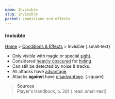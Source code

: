 ```yaml
---
name: Invisible
slug: invisible
parent: conditions-and-effects
---
```

### Invisible
 [Home](dm-operations-center) > [Conditions & Effects](conditions-and-effects) > Invisible {.small-text}

- Only visible with magic or special [sight](sight).
- Considered [heavily obscured](obscured) for [hiding](hiding).
- Can still be detected by noise & tracks.
- All attacks have [advantage](advantage-disadvantage).
- Attacks **against** have [disadvantage](disadvantage).
{.square}

> **Sources** <br/>
> Player's Handbook, p. 291
{.read .small-text}